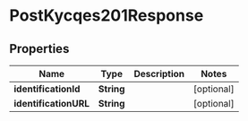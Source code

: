 

# PostKycqes201Response


## Properties

| Name | Type | Description | Notes |
|------------ | ------------- | ------------- | -------------|
|**identificationId** | **String** |  |  [optional] |
|**identificationURL** | **String** |  |  [optional] |



